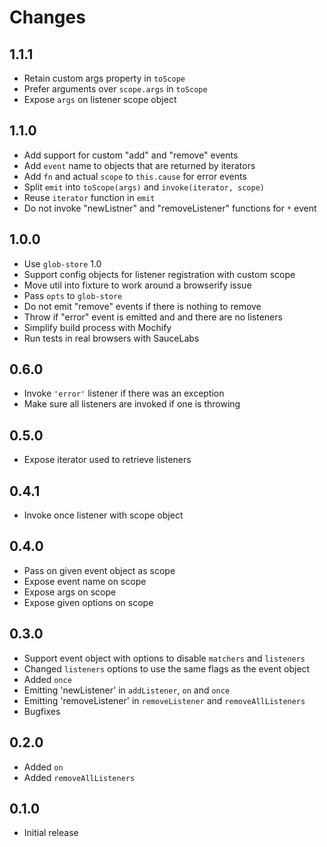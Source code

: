 # Changes

## 1.1.1

- Retain custom args property in `toScope`
- Prefer arguments over `scope.args` in `toScope`
- Expose `args` on listener scope object

## 1.1.0

- Add support for custom "add" and "remove" events
- Add `event` name to objects that are returned by iterators
- Add `fn` and actual `scope` to `this.cause` for error events
- Split `emit` into `toScope(args)` and `invoke(iterator, scope)`
- Reuse `iterator` function in `emit`
- Do not invoke "newListner" and "removeListener" functions for `*` event

## 1.0.0

- Use `glob-store` 1.0
- Support config objects for listener registration with custom scope
- Move util into fixture to work around a browserify issue
- Pass `opts` to `glob-store`
- Do not emit "remove" events if there is nothing to remove
- Throw if "error" event is emitted and and there are no listeners
- Simplify build process with Mochify
- Run tests in real browsers with SauceLabs

## 0.6.0

- Invoke `'error'` listener if there was an exception
- Make sure all listeners are invoked if one is throwing

## 0.5.0

- Expose iterator used to retrieve listeners

## 0.4.1

- Invoke once listener with scope object

## 0.4.0

- Pass on given event object as scope
- Expose event name on scope
- Expose args on scope
- Expose given options on scope

## 0.3.0

- Support event object with options to disable `matchers` and `listeners`
- Changed `listeners` options to use the same flags as the event object
- Added `once`
- Emitting 'newListener' in `addListener`, `on` and `once`
- Emitting 'removeListener' in `removeListener` and `removeAllListeners`
- Bugfixes

## 0.2.0

- Added `on`
- Added `removeAllListeners`

## 0.1.0

- Initial release

